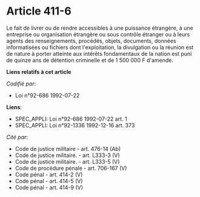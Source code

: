 # Article 411-6

Le fait de livrer ou de rendre accessibles à une puissance étrangère, à une entreprise ou organisation étrangère ou sous
contrôle étranger ou à leurs agents des renseignements, procédés, objets, documents, données informatisées ou fichiers dont
l'exploitation, la divulgation ou la réunion est de nature à porter atteinte aux intérêts fondamentaux de la nation est puni
de quinze ans de détention criminelle et de 1 500 000 F d'amende.

**Liens relatifs à cet article**

_Codifié par_:

  - Loi n°92-686 1992-07-22

**Liens**:

  - SPEC_APPLI: Loi n°92-686 1992-07-22 art. 1
  - SPEC_APPLI: Loi n°92-1336 1992-12-16 art. 373

_Cité par_:

  - Code de justice militaire - art. 476-14 (Ab)
  - Code de justice militaire. - art. L333-3 (V)
  - Code de justice militaire. - art. L333-5 (V)
  - Code de procédure pénale - art. 706-167 (V)
  - Code pénal - art. 414-2 (V)
  - Code pénal - art. 414-5 (V)
  - Code pénal - art. 414-9 (V)
